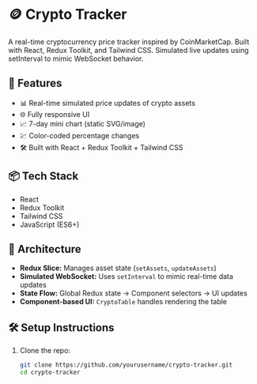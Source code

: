 # 🪙 Crypto Tracker

A real-time cryptocurrency price tracker inspired by CoinMarketCap. Built with React, Redux Toolkit, and Tailwind CSS. Simulated live updates using setInterval to mimic WebSocket behavior.

## 🚀 Features

- 📊 Real-time simulated price updates of crypto assets
- 🌐 Fully responsive UI
- 📈 7-day mini chart (static SVG/image)
- 💹 Color-coded percentage changes
- 🛠 Built with React + Redux Toolkit + Tailwind CSS

## 📦 Tech Stack

- React
- Redux Toolkit
- Tailwind CSS
- JavaScript (ES6+)

## 🧠 Architecture

- **Redux Slice:** Manages asset state (`setAssets`, `updateAssets`)
- **Simulated WebSocket:** Uses `setInterval` to mimic real-time data updates
- **State Flow:** Global Redux state → Component selectors → UI updates
- **Component-based UI:** `CryptoTable` handles rendering the table

## 🛠️ Setup Instructions

1. Clone the repo:
   ```bash
   git clone https://github.com/yourusername/crypto-tracker.git
   cd crypto-tracker
